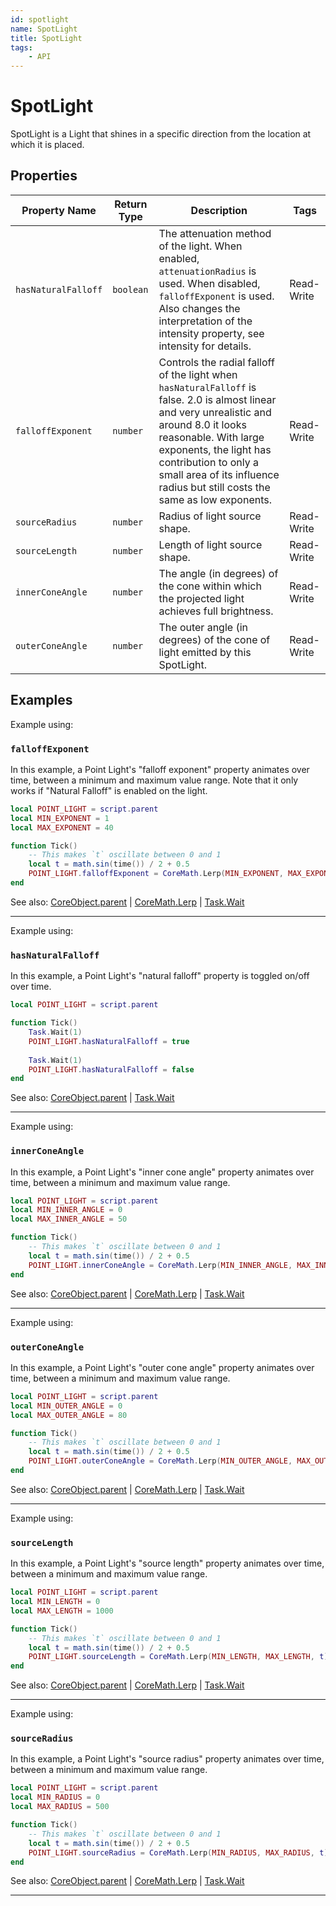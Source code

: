 ```yaml
---
id: spotlight
name: SpotLight
title: SpotLight
tags:
    - API
---
```


# SpotLight

SpotLight is a Light that shines in a specific direction from the location at which it is placed.

## Properties

| Property Name | Return Type | Description | Tags |
| -------- | ----------- | ----------- | ---- |
| `hasNaturalFalloff` | `boolean` | The attenuation method of the light. When enabled, `attenuationRadius` is used. When disabled, `falloffExponent` is used. Also changes the interpretation of the intensity property, see intensity for details. | Read-Write |
| `falloffExponent` | `number` | Controls the radial falloff of the light when `hasNaturalFalloff` is false. 2.0 is almost linear and very unrealistic and around 8.0 it looks reasonable. With large exponents, the light has contribution to only a small area of its influence radius but still costs the same as low exponents. | Read-Write |
| `sourceRadius` | `number` | Radius of light source shape. | Read-Write |
| `sourceLength` | `number` | Length of light source shape. | Read-Write |
| `innerConeAngle` | `number` | The angle (in degrees) of the cone within which the projected light achieves full brightness. | Read-Write |
| `outerConeAngle` | `number` | The outer angle (in degrees) of the cone of light emitted by this SpotLight. | Read-Write |

## Examples

Example using:

### `falloffExponent`

In this example, a Point Light's "falloff exponent" property animates over time, between a minimum and maximum value range. Note that it only works if "Natural Falloff" is enabled on the light.

```lua
local POINT_LIGHT = script.parent
local MIN_EXPONENT = 1
local MAX_EXPONENT = 40

function Tick()
    -- This makes `t` oscillate between 0 and 1
    local t = math.sin(time()) / 2 + 0.5
    POINT_LIGHT.falloffExponent = CoreMath.Lerp(MIN_EXPONENT, MAX_EXPONENT, t)
end
```

See also: [CoreObject.parent](coreobject.md) | [CoreMath.Lerp](coremath.md) | [Task.Wait](task.md)

---

Example using:

### `hasNaturalFalloff`

In this example, a Point Light's "natural falloff" property is toggled on/off over time.

```lua
local POINT_LIGHT = script.parent

function Tick()
    Task.Wait(1)
    POINT_LIGHT.hasNaturalFalloff = true
    
    Task.Wait(1)
    POINT_LIGHT.hasNaturalFalloff = false
end
```

See also: [CoreObject.parent](coreobject.md) | [Task.Wait](task.md)

---

Example using:

### `innerConeAngle`

In this example, a Point Light's "inner cone angle" property animates over time, between a minimum and maximum value range.

```lua
local POINT_LIGHT = script.parent
local MIN_INNER_ANGLE = 0
local MAX_INNER_ANGLE = 50

function Tick()
    -- This makes `t` oscillate between 0 and 1
    local t = math.sin(time()) / 2 + 0.5
    POINT_LIGHT.innerConeAngle = CoreMath.Lerp(MIN_INNER_ANGLE, MAX_INNER_ANGLE, t)
end
```

See also: [CoreObject.parent](coreobject.md) | [CoreMath.Lerp](coremath.md) | [Task.Wait](task.md)

---

Example using:

### `outerConeAngle`

In this example, a Point Light's "outer cone angle" property animates over time, between a minimum and maximum value range.

```lua
local POINT_LIGHT = script.parent
local MIN_OUTER_ANGLE = 0
local MAX_OUTER_ANGLE = 80

function Tick()
    -- This makes `t` oscillate between 0 and 1
    local t = math.sin(time()) / 2 + 0.5
    POINT_LIGHT.outerConeAngle = CoreMath.Lerp(MIN_OUTER_ANGLE, MAX_OUTER_ANGLE, t)
end
```

See also: [CoreObject.parent](coreobject.md) | [CoreMath.Lerp](coremath.md) | [Task.Wait](task.md)

---

Example using:

### `sourceLength`

In this example, a Point Light's "source length" property animates over time, between a minimum and maximum value range.

```lua
local POINT_LIGHT = script.parent
local MIN_LENGTH = 0
local MAX_LENGTH = 1000

function Tick()
    -- This makes `t` oscillate between 0 and 1
    local t = math.sin(time()) / 2 + 0.5
    POINT_LIGHT.sourceLength = CoreMath.Lerp(MIN_LENGTH, MAX_LENGTH, t)
end
```

See also: [CoreObject.parent](coreobject.md) | [CoreMath.Lerp](coremath.md) | [Task.Wait](task.md)

---

Example using:

### `sourceRadius`

In this example, a Point Light's "source radius" property animates over time, between a minimum and maximum value range.

```lua
local POINT_LIGHT = script.parent
local MIN_RADIUS = 0
local MAX_RADIUS = 500

function Tick()
    -- This makes `t` oscillate between 0 and 1
    local t = math.sin(time()) / 2 + 0.5
    POINT_LIGHT.sourceRadius = CoreMath.Lerp(MIN_RADIUS, MAX_RADIUS, t)
end
```

See also: [CoreObject.parent](coreobject.md) | [CoreMath.Lerp](coremath.md) | [Task.Wait](task.md)

---
